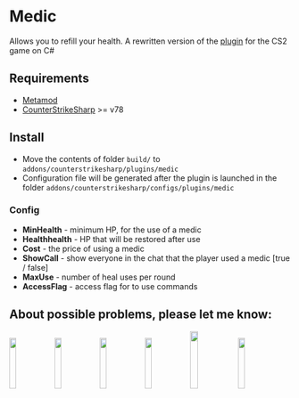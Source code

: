 # Medic
Allows you to refill your health. A rewritten version of the [plugin](https://forums.alliedmods.net/showthread.php?p=886430) for the CS2 game on C#

## Requirements
- [Metamod](https://www.sourcemm.net/downloads.php/?branch=master)
- [CounterStrikeSharp](https://github.com/roflmuffin/CounterStrikeSharp/releases/tag/v78) >= v78

## Install
- Move the contents of folder `build/` to `addons/counterstrikesharp/plugins/medic`
- Configuration file will be generated after the plugin is launched in the folder `addons/counterstrikesharp/configs/plugins/medic`
	
### Config
 - **MinHealth** - minimum HP, for the use of a medic
 - **Healthhealth** - HP that will be restored after use
 - **Cost** - the price of using a medic
 - **ShowCall** - show everyone in the chat that the player used a medic [true / false]
 - **MaxUse** - number of heal uses per round
 - **AccessFlag** - access flag for to use commands

## About possible problems, please let me know: 
[<img src="https://i.ibb.co/LJz83MH/a681b18dd681f38e599286a07a92225d.png" width="15.3%"/>](https://discordapp.com/users/858709381088935976/)
[<img src="https://i.ibb.co/tJTTmxP/vk-process-mining.png" width="15.3%"/>](https://vk.com/bgtroll)
[<img src="https://i.ibb.co/VjhryGb/png-transparent-brand-logo-steam-gump-s.png" width="15.3%"/>](https://hlmod.ru/members/palonez.92448/)
[<img src="https://i.ibb.co/xHZPN0g/s-l500.png" width="15.3%"/>](https://steamcommunity.com/id/comecamecame)
[<img src="https://i.ibb.co/S0LyzmX/tg-process-mining.png" width="16.3%"/>](https://t.me/ArrayListX)
[<img src="https://i.ibb.co/Tb2gprD/2056021.png" width="15.3%"/>](https://github.com/Quake1011)